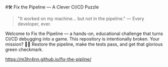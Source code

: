 #🛠️ Fix the Pipeline — A Clever CI/CD Puzzle
>"It worked on my machine… but not in the pipeline."
— Every developer, ever. 

Welcome to Fix the Pipeline — a hands-on, educational challenge that turns CI/CD debugging into a game. This repository is intentionally broken. Your mission? 🕵️‍♂️ Restore the pipeline, make the tests pass, and get that glorious green checkmark.

https://m3hr4nn.github.io/fix-the-pipline/
